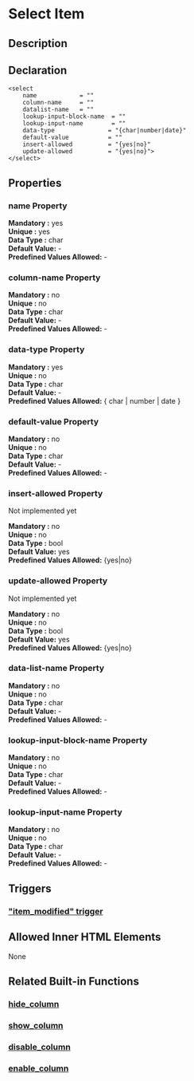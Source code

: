 # Select Item

## Description

## Declaration

```text
<select
    name            = ""
    column-name     = ""
    datalist-name   = ""
    lookup-input-block-name  = ""
    lookup-input-name        = ""
    data-type               = "{char|number|date}"
    default-value           = ""
    insert-allowed          = "{yes|no}"
    update-allowed          = "{yes|no}">
</select>
```

## Properties

### name Property

**Mandatory :** yes  
**Unique :** yes  
**Data Type :** char  
**Default Value:** -  
**Predefined Values Allowed:** -

### column-name Property

**Mandatory :** no  
**Unique :** no  
**Data Type :** char  
**Default Value:** -  
**Predefined Values Allowed:** -

### data-type Property

**Mandatory :** yes  
**Unique :** no  
**Data Type :** char  
**Default Value:** -  
**Predefined Values Allowed:**  { char \| number \| date }

### default-value Property

**Mandatory :** no  
**Unique :** no  
**Data Type :** char  
**Default Value:** -  
**Predefined Values Allowed:** -

### insert-allowed Property 

Not implemented yet

**Mandatory :** no  
**Unique :** no  
**Data Type :** bool  
**Default Value:** yes  
**Predefined Values Allowed:** {yes\|no}

### update-allowed Property

Not implemented yet

**Mandatory :** no  
**Unique :** no  
**Data Type :** bool  
**Default Value:** yes  
**Predefined Values Allowed:** {yes\|no}

### data-list-name Property

**Mandatory :** no  
**Unique :** no  
**Data Type :** char  
**Default Value:** -  
**Predefined Values Allowed:** -

### lookup-input-block-name Property

**Mandatory :** no  
**Unique :** no  
**Data Type :** char  
**Default Value:** -  
**Predefined Values Allowed:** -

###  lookup-input-name Property

**Mandatory :** no  
**Unique :** no  
**Data Type :** char  
**Default Value:** -  
**Predefined Values Allowed:** -

## Triggers

###  ["item\_modified" trigger](../../built-in-triggers/item_modified-trigger.md)

## **Allowed Inner HTML Elements**

None

## **Related Built-in Functions**

### [hide\_column](../../built-in-functions/sodium-built-in-functions/other-functions/hide_column.md)

### [show\_column](../../built-in-functions/sodium-built-in-functions/other-functions/show_column.md)

### [disable\_column](../../built-in-functions/sodium-built-in-functions/other-functions/disable_column.md)

### [enable\_column](../../built-in-functions/sodium-built-in-functions/other-functions/enable_column.md)

